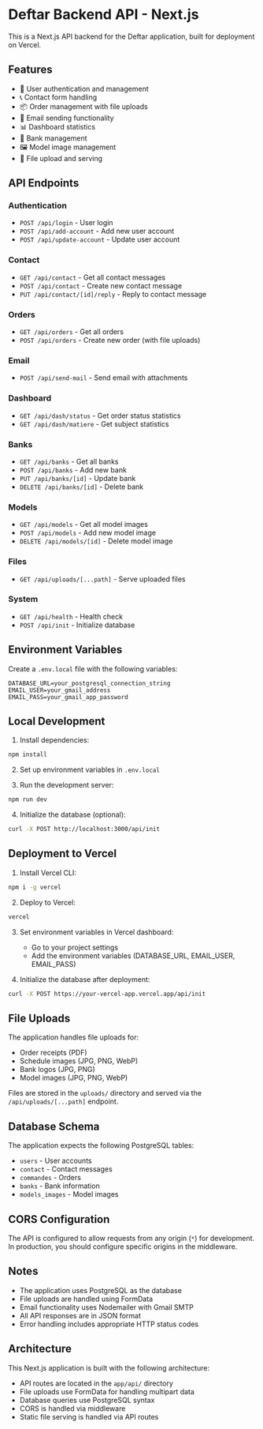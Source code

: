 # Deftar Backend API - Next.js

This is a Next.js API backend for the Deftar application, built for deployment on Vercel.

## Features

- 🔐 User authentication and management
- 📞 Contact form handling
- 📦 Order management with file uploads
- 📧 Email sending functionality
- 📊 Dashboard statistics
- 🏦 Bank management
- 🖼️ Model image management
- 📁 File upload and serving

## API Endpoints

### Authentication

- `POST /api/login` - User login
- `POST /api/add-account` - Add new user account
- `POST /api/update-account` - Update user account

### Contact

- `GET /api/contact` - Get all contact messages
- `POST /api/contact` - Create new contact message
- `PUT /api/contact/[id]/reply` - Reply to contact message

### Orders

- `GET /api/orders` - Get all orders
- `POST /api/orders` - Create new order (with file uploads)

### Email

- `POST /api/send-mail` - Send email with attachments

### Dashboard

- `GET /api/dash/status` - Get order status statistics
- `GET /api/dash/matiere` - Get subject statistics

### Banks

- `GET /api/banks` - Get all banks
- `POST /api/banks` - Add new bank
- `PUT /api/banks/[id]` - Update bank
- `DELETE /api/banks/[id]` - Delete bank

### Models

- `GET /api/models` - Get all model images
- `POST /api/models` - Add new model image
- `DELETE /api/models/[id]` - Delete model image

### Files

- `GET /api/uploads/[...path]` - Serve uploaded files

### System

- `GET /api/health` - Health check
- `POST /api/init` - Initialize database

## Environment Variables

Create a `.env.local` file with the following variables:

```env
DATABASE_URL=your_postgresql_connection_string
EMAIL_USER=your_gmail_address
EMAIL_PASS=your_gmail_app_password
```

## Local Development

1. Install dependencies:

```bash
npm install
```

2. Set up environment variables in `.env.local`

3. Run the development server:

```bash
npm run dev
```

4. Initialize the database (optional):

```bash
curl -X POST http://localhost:3000/api/init
```

## Deployment to Vercel

1. Install Vercel CLI:

```bash
npm i -g vercel
```

2. Deploy to Vercel:

```bash
vercel
```

3. Set environment variables in Vercel dashboard:

   - Go to your project settings
   - Add the environment variables (DATABASE_URL, EMAIL_USER, EMAIL_PASS)

4. Initialize the database after deployment:

```bash
curl -X POST https://your-vercel-app.vercel.app/api/init
```

## File Uploads

The application handles file uploads for:

- Order receipts (PDF)
- Schedule images (JPG, PNG, WebP)
- Bank logos (JPG, PNG)
- Model images (JPG, PNG, WebP)

Files are stored in the `uploads/` directory and served via the `/api/uploads/[...path]` endpoint.

## Database Schema

The application expects the following PostgreSQL tables:

- `users` - User accounts
- `contact` - Contact messages
- `commandes` - Orders
- `banks` - Bank information
- `models_images` - Model images

## CORS Configuration

The API is configured to allow requests from any origin (`*`) for development. In production, you should configure specific origins in the middleware.

## Notes

- The application uses PostgreSQL as the database
- File uploads are handled using FormData
- Email functionality uses Nodemailer with Gmail SMTP
- All API responses are in JSON format
- Error handling includes appropriate HTTP status codes

## Architecture

This Next.js application is built with the following architecture:

- API routes are located in the `app/api/` directory
- File uploads use FormData for handling multipart data
- Database queries use PostgreSQL syntax
- CORS is handled via middleware
- Static file serving is handled via API routes
